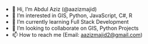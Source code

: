 - 👋 Hi, I’m Abdul Aziz (@aazizmajid)
- 👀 I’m interested in GIS, Python, JavaScript, C#, R
- 🌱 I’m currently learning Full Stack Development
- 💞️ I’m looking to collaborate on GIS, Python Projects
- 📫 How to reach me (Email: aazizmajid2@gmail.com)

<!---
aazizmajid/aazizmajid is a ✨ special ✨ repository because its `README.md` (this file) appears on your GitHub profile.
You can click the Preview link to take a look at your changes.
--->
